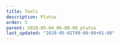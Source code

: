 ```yaml
---
title: Tools
description: Plutus
order: 5
parent: 2020-05-04_06-00-00_plutus
last_updated: "2020-05-01T09:00:00+01:00"
---
```


